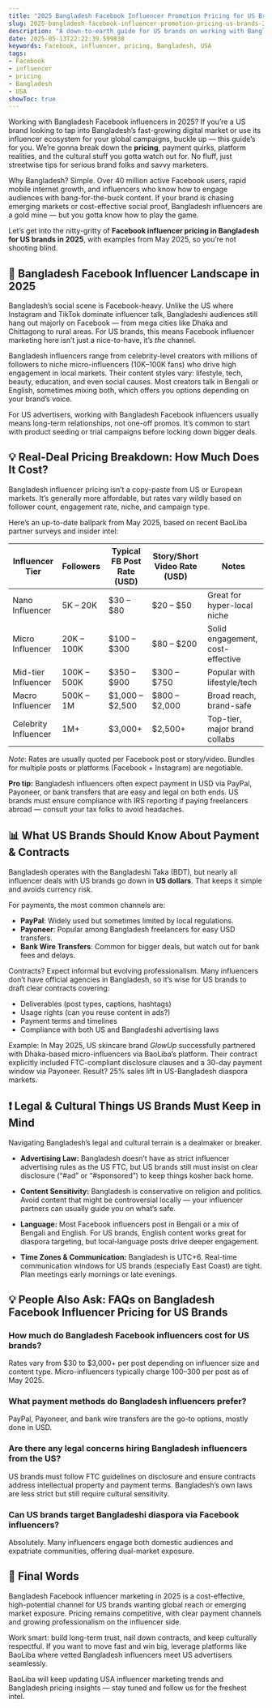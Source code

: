 ```yaml
---
title: "2025 Bangladesh Facebook Influencer Promotion Pricing for US Brands: What You Need to Know"
slug: 2025-bangladesh-facebook-influencer-promotion-pricing-us-brands-2025-05-13
description: "A down-to-earth guide for US brands on working with Bangladesh Facebook influencers in 2025. Understand pricing, payment methods, local nuances, and real-world examples to maximize ROI."
date: 2025-05-13T22:22:39.599838
keywords: Facebook, influencer, pricing, Bangladesh, USA
tags:
- Facebook
- influencer
- pricing
- Bangladesh
- USA
showToc: true
---
```


Working with Bangladesh Facebook influencers in 2025? If you’re a US brand looking to tap into Bangladesh’s fast-growing digital market or use its influencer ecosystem for your global campaigns, buckle up — this guide’s for you. We’re gonna break down the **pricing**, payment quirks, platform realities, and the cultural stuff you gotta watch out for. No fluff, just streetwise tips for serious brand folks and savvy marketers.

Why Bangladesh? Simple. Over 40 million active Facebook users, rapid mobile internet growth, and influencers who know how to engage audiences with bang-for-the-buck content. If your brand is chasing emerging markets or cost-effective social proof, Bangladesh influencers are a gold mine — but you gotta know how to play the game.

Let’s get into the nitty-gritty of **Facebook influencer pricing in Bangladesh for US brands in 2025**, with examples from May 2025, so you’re not shooting blind.

## 📢 Bangladesh Facebook Influencer Landscape in 2025

Bangladesh’s social scene is Facebook-heavy. Unlike the US where Instagram and TikTok dominate influencer talk, Bangladeshi audiences still hang out majorly on Facebook — from mega cities like Dhaka and Chittagong to rural areas. For US brands, this means Facebook influencer marketing here isn’t just a nice-to-have, it’s *the* channel.

Bangladesh influencers range from celebrity-level creators with millions of followers to niche micro-influencers (10K–100K fans) who drive high engagement in local markets. Their content styles vary: lifestyle, tech, beauty, education, and even social causes. Most creators talk in Bengali or English, sometimes mixing both, which offers you options depending on your brand’s voice.

For US advertisers, working with Bangladesh Facebook influencers usually means long-term relationships, not one-off promos. It’s common to start with product seeding or trial campaigns before locking down bigger deals.

## 💡 Real-Deal Pricing Breakdown: How Much Does It Cost?

Bangladesh influencer pricing isn’t a copy-paste from US or European markets. It’s generally more affordable, but rates vary wildly based on follower count, engagement rate, niche, and campaign type.

Here’s an up-to-date ballpark from May 2025, based on recent BaoLiba partner surveys and insider intel:

| Influencer Tier         | Followers       | Typical FB Post Rate (USD)          | Story/Short Video Rate (USD)       | Notes                           |
|------------------------|-----------------|-----------------------------------|-----------------------------------|--------------------------------|
| Nano Influencer         | 5K – 20K        | $30 – $80                        | $20 – $50                        | Great for hyper-local niche     |
| Micro Influencer        | 20K – 100K      | $100 – $300                      | $80 – $200                      | Solid engagement, cost-effective|
| Mid-tier Influencer     | 100K – 500K     | $350 – $900                      | $300 – $750                     | Popular with lifestyle/tech     |
| Macro Influencer        | 500K – 1M       | $1,000 – $2,500                  | $800 – $2,000                   | Broad reach, brand-safe         |
| Celebrity Influencer    | 1M+             | $3,000+                         | $2,500+                        | Top-tier, major brand collabs   |

*Note*: Rates are usually quoted per Facebook post or story/video. Bundles for multiple posts or platforms (Facebook + Instagram) are negotiable.

**Pro tip:** Bangladesh influencers often expect payment in USD via PayPal, Payoneer, or bank transfers that are easy and legal on both ends. US brands must ensure compliance with IRS reporting if paying freelancers abroad — consult your tax folks to avoid headaches.

## 📊 What US Brands Should Know About Payment & Contracts

Bangladesh operates with the Bangladeshi Taka (BDT), but nearly all influencer deals with US brands go down in **US dollars**. That keeps it simple and avoids currency risk.

For payments, the most common channels are:

- **PayPal**: Widely used but sometimes limited by local regulations.
- **Payoneer**: Popular among Bangladesh freelancers for easy USD transfers.
- **Bank Wire Transfers**: Common for bigger deals, but watch out for bank fees and delays.

Contracts? Expect informal but evolving professionalism. Many influencers don’t have official agencies in Bangladesh, so it’s wise for US brands to draft clear contracts covering:

- Deliverables (post types, captions, hashtags)
- Usage rights (can you reuse content in ads?)
- Payment terms and timelines
- Compliance with both US and Bangladeshi advertising laws

Example: In May 2025, US skincare brand *GlowUp* successfully partnered with Dhaka-based micro-influencers via BaoLiba’s platform. Their contract explicitly included FTC-compliant disclosure clauses and a 30-day payment window via Payoneer. Result? 25% sales lift in US-Bangladesh diaspora markets.

## ❗ Legal & Cultural Things US Brands Must Keep in Mind

Navigating Bangladesh’s legal and cultural terrain is a dealmaker or breaker.

- **Advertising Law:** Bangladesh doesn’t have as strict influencer advertising rules as the US FTC, but US brands still must insist on clear disclosure (“#ad” or “#sponsored”) to keep things kosher back home.
  
- **Content Sensitivity:** Bangladesh is conservative on religion and politics. Avoid content that might be controversial locally — your influencer partners can usually guide you on what’s safe.

- **Language:** Most Facebook influencers post in Bengali or a mix of Bengali and English. For US brands, English content works great for diaspora targeting, but local-language posts drive deeper engagement.

- **Time Zones & Communication:** Bangladesh is UTC+6. Real-time communication windows for US brands (especially East Coast) are tight. Plan meetings early mornings or late evenings.

## 💡 People Also Ask: FAQs on Bangladesh Facebook Influencer Pricing for US Brands

### How much do Bangladesh Facebook influencers cost for US brands?  
Rates vary from $30 to $3,000+ per post depending on influencer size and content type. Micro-influencers typically charge $100–$300 per post as of May 2025.

### What payment methods do Bangladesh influencers prefer?  
PayPal, Payoneer, and bank wire transfers are the go-to options, mostly done in USD.

### Are there any legal concerns hiring Bangladesh influencers from the US?  
US brands must follow FTC guidelines on disclosure and ensure contracts address intellectual property and payment terms. Bangladesh’s own laws are less strict but still require cultural sensitivity.

### Can US brands target Bangladeshi diaspora via Facebook influencers?  
Absolutely. Many influencers engage both domestic audiences and expatriate communities, offering dual-market exposure.

## 📢 Final Words

Bangladesh Facebook influencer marketing in 2025 is a cost-effective, high-potential channel for US brands wanting global reach or emerging market exposure. Pricing remains competitive, with clear payment channels and growing professionalism on the influencer side.

Work smart: build long-term trust, nail down contracts, and keep culturally respectful. If you want to move fast and win big, leverage platforms like BaoLiba where vetted Bangladesh influencers meet US advertisers seamlessly.

BaoLiba will keep updating USA influencer marketing trends and Bangladesh pricing insights — stay tuned and follow us for the freshest intel.